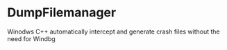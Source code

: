 # DumpFilemanager
Winodws C++ automatically intercept and generate crash files without the need for Windbg
